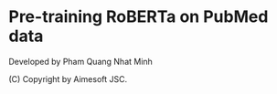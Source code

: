 # Pre-training RoBERTa on PubMed data

Developed by Pham Quang Nhat Minh

(C) Copyright by Aimesoft JSC.

